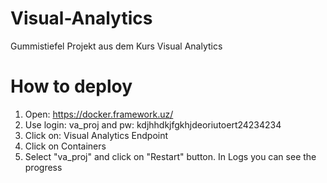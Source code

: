 # Visual-Analytics
Gummistiefel Projekt aus dem Kurs Visual Analytics

# How to deploy
1. Open: https://docker.framework.uz/
2. Use login: va_proj and pw: kdjhhdkjfgkhjdeoriutoert24234234
3. Click on: Visual Analytics Endpoint
4. Click on Containers
5. Select "va_proj" and click on "Restart" button. In Logs you can see the progress
